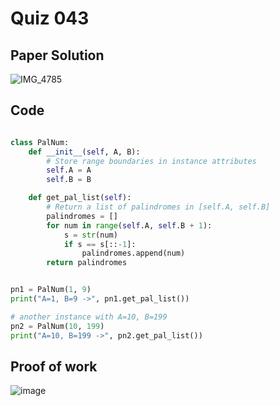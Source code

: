 # Quiz 043


## Paper Solution
![IMG_4785](https://github.com/user-attachments/assets/07b6c86b-aa7e-4382-8a58-6eda3095f6df)

## Code
```.py

class PalNum:
    def __init__(self, A, B):
        # Store range boundaries in instance attributes
        self.A = A
        self.B = B

    def get_pal_list(self):
        # Return a list of palindromes in [self.A, self.B]
        palindromes = []
        for num in range(self.A, self.B + 1):
            s = str(num)
            if s == s[::-1]:
                palindromes.append(num)
        return palindromes


pn1 = PalNum(1, 9)
print("A=1, B=9 ->", pn1.get_pal_list())

# another instance with A=10, B=199
pn2 = PalNum(10, 199)
print("A=10, B=199 ->", pn2.get_pal_list())

```

## Proof of work
![image](https://github.com/user-attachments/assets/c2a1ec7e-0f9d-4b7b-94a2-1989bd37a553)
